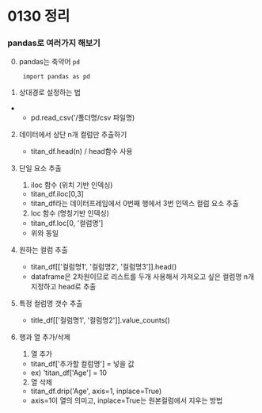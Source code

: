 # 0130 정리

### pandas로 여러가지 해보기

0. pandas는 축약어 `pd`
   ```
    import pandas as pd
   ```

1. 상대경로 설정하는 법
 - * pd.read_csv('/폴더명/csv 파일명)

2. 데이터에서 상단 n개 컬럼만 추출하기
   - titan_df.head(n) / head함수 사용

3. 단일 요소 추출
   1. iloc 함수 (위치 기반 인덱싱)
    - titan_df.iloc[0,3]
    - titan_df라는 데이터프레임에서 0번째 행에서 3번 인덱스 컬럼 요소 추출

    2. loc 함수 (명칭기반 인덱싱)
    - titan_df.loc[0, '컬럼명']
    - 위와 동일

4. 원하는 컬럼 추출
   - titan_df[['컬럼명1', '컬럼명2', '컬럼명3']].head()
   - dataframe은 2차원이므로 리스트를 두개 사용해서 가져오고 싶은 컬럼명 n개 지정하고 head로 추출

5. 특정 컬럼명 갯수 추출
   - title_df[['컬럼명1', '컬럼명2']].value_counts()

6. 행과 열 추가/삭제
    1. 열 추가
   - titan_df['추가할 컬럼명'] = 넣을 값
   - ex) 'titan_df['Age'] = 10
  
    2. 열 삭제
    - titan_df.drip('Age', axis=1, inplace=True)
    - axis=1이 열의 의미고, inplace=True는 원본컬럼에서 지우는 방법


